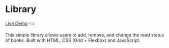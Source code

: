 # Library

[Live Demo](https://kristenmazza.github.io/library/) :point_left:

This simple library allows users to add, remove, and change the read status of books. Built with HTML, CSS (Grid + Flexbox) and JavaScript.